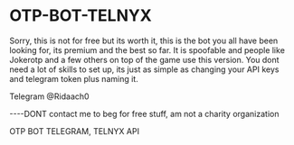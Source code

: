 # OTP-BOT-TELNYX
Sorry, this is not for free but its worth it, this is the bot you all have been looking for, its premium and the best so far. It is spoofable and people like Jokerotp and a few others on top of the game use this version. You dont need a lot of skills to set up, its just as simple as changing your API keys and telegram token plus naming it. 



Telegram @Ridaach0

----DONT contact me to beg for free stuff, am not a charity organization

OTP BOT TELEGRAM, TELNYX API



